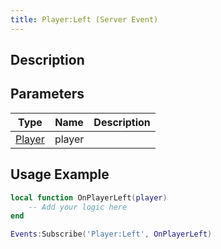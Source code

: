```yaml
---
title: Player:Left (Server Event)
---
```

## Description

## Parameters

| Type                                  | Name   | Description |
| ------------------------------------- | ------ | ----------- |
| [Player](/vext/ref/cls/srv/player) | player |             |

## Usage Example

``` lua
local function OnPlayerLeft(player)
    -- Add your logic here
end

Events:Subscribe('Player:Left', OnPlayerLeft)
```

